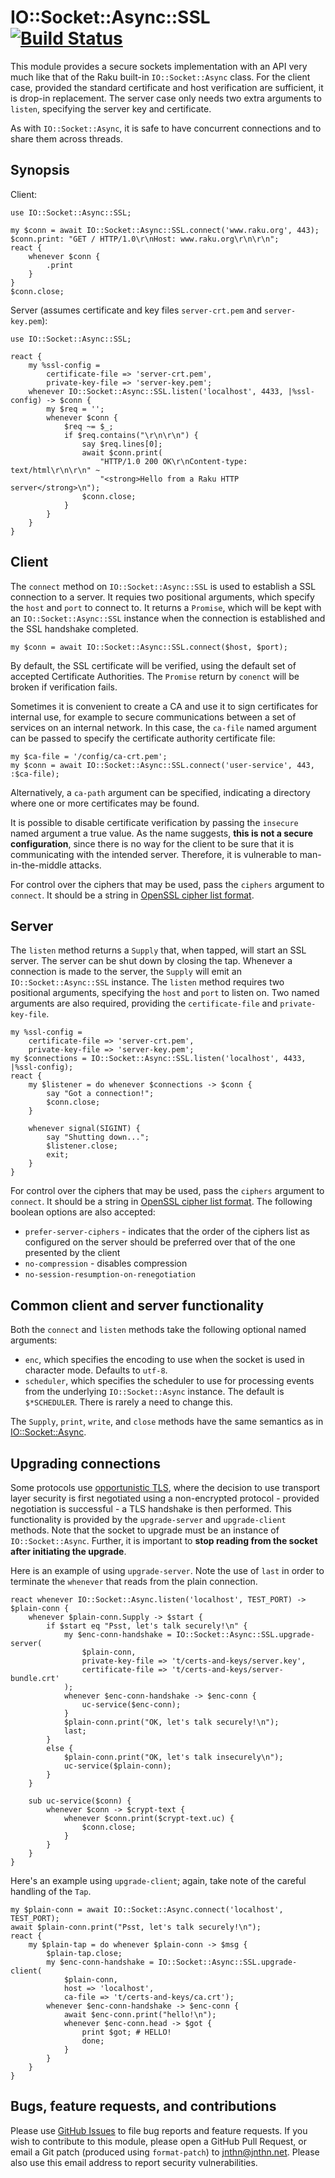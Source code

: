 # IO::Socket::Async::SSL [![Build Status](https://travis-ci.org/jnthn/p6-io-socket-async-ssl.svg?branch=master)](https://travis-ci.org/jnthn/p6-io-socket-async-ssl)

This module provides a secure sockets implementation with an API very much
like that of the Raku built-in `IO::Socket::Async` class. For the client
case, provided the standard certificate and host verification are sufficient,
it is drop-in replacement. The server case only needs two extra arguments to
`listen`, specifying the server key and certificate.

As with `IO::Socket::Async`, it is safe to have concurrent connections and to
share them across threads.

## Synopsis

Client:

    use IO::Socket::Async::SSL;

    my $conn = await IO::Socket::Async::SSL.connect('www.raku.org', 443);
    $conn.print: "GET / HTTP/1.0\r\nHost: www.raku.org\r\n\r\n";
    react {
        whenever $conn {
            .print
        }
    }
    $conn.close;

Server (assumes certificate and key files `server-crt.pem` and `server-key.pem`):

    use IO::Socket::Async::SSL;

    react {
        my %ssl-config =
            certificate-file => 'server-crt.pem',
            private-key-file => 'server-key.pem';
        whenever IO::Socket::Async::SSL.listen('localhost', 4433, |%ssl-config) -> $conn {
            my $req = '';
            whenever $conn {
                $req ~= $_;
                if $req.contains("\r\n\r\n") {
                    say $req.lines[0];
                    await $conn.print(
                        "HTTP/1.0 200 OK\r\nContent-type: text/html\r\n\r\n" ~
                        "<strong>Hello from a Raku HTTP server</strong>\n");
                    $conn.close;
                }
            }
        }
    }

## Client

The `connect` method on `IO::Socket::Async::SSL` is used to establish a SSL
connection to a server. It requies two positional arguments, which specify the
`host` and `port` to connect to. It returns a `Promise`, which will be kept
with an `IO::Socket::Async::SSL` instance when the connection is established
and the SSL handshake completed.

    my $conn = await IO::Socket::Async::SSL.connect($host, $port);

By default, the SSL certificate will be verified, using the default set of
accepted Certificate Authorities. The `Promise` return by `conenct` will be
broken if verification fails.

Sometimes it is convenient to create a CA and use it to sign certificates for
internal use, for example to secure communications between a set of services
on an internal network. In this case, the `ca-file` named argument can be
passed to specify the certificate authority certificate file:

    my $ca-file = '/config/ca-crt.pem';
    my $conn = await IO::Socket::Async::SSL.connect('user-service', 443, :$ca-file);

Alternatively, a `ca-path` argument can be specified, indicating a directory
where one or more certificates may be found.

It is possible to disable certificate verification by passing the `insecure`
named argument a true value. As the name suggests, **this is not a secure
configuration**, since there is no way for the client to be sure that it is
communicating with the intended server. Therefore, it is vulnerable to
man-in-the-middle attacks.

For control over the ciphers that may be used, pass the `ciphers` argument to
`connect`. It should be a string in [OpenSSL cipher list format](https://www.openssl.org/docs/man1.0.2/apps/ciphers.html).

## Server

The `listen` method returns a `Supply` that, when tapped, will start an SSL
server. The server can be shut down by closing the tap. Whenever a connection
is made to the server, the `Supply` will emit an `IO::Socket::Async::SSL`
instance. The `listen` method requires two positional arguments, specifying
the `host` and `port` to listen on. Two named arguments are also required,
providing the `certificate-file` and `private-key-file`.

    my %ssl-config =
        certificate-file => 'server-crt.pem',
        private-key-file => 'server-key.pem';
    my $connections = IO::Socket::Async::SSL.listen('localhost', 4433, |%ssl-config);
    react {
        my $listener = do whenever $connections -> $conn {
            say "Got a connection!";
            $conn.close;
        }

        whenever signal(SIGINT) {
            say "Shutting down...";
            $listener.close;
            exit;
        }
    }

For control over the ciphers that may be used, pass the `ciphers` argument to
`connect`. It should be a string in [OpenSSL cipher list format](https://www.openssl.org/docs/man1.0.2/apps/ciphers.html). The following boolean options are also accepted:

* `prefer-server-ciphers` - indicates that the order of the ciphers list as
  configured on the server should be preferred over that of the one presented
  by the client
* `no-compression` - disables compression
* `no-session-resumption-on-renegotiation`

## Common client and server functionality

Both the `connect` and `listen` methods take the following optional named
arguments:

* `enc`, which specifies the encoding to use when the socket is used in
  character mode. Defaults to `utf-8`.
* `scheduler`, which specifies the scheduler to use for processing events from
  the underlying `IO::Socket::Async` instance. The default is `$*SCHEDULER`.
  There is rarely a need to change this.

The `Supply`, `print`, `write`, and `close` methods have the same semantics as
in [IO::Socket::Async](https://docs.raku.org/type/IO$COLON$COLONSocket$COLON$COLONAsync).

## Upgrading connections

Some protocols use [opportunistic TLS](https://en.wikipedia.org/wiki/Opportunistic_TLS),
where the decision to use transport layer security is first negotiated using
a non-encrypted protocol - provided negotiation is successful - a TLS handshake
is then performed. This functionality is provided by the `upgrade-server` and
`upgrade-client` methods. Note that the socket to upgrade must be an instance
of `IO::Socket::Async`. Further, it is important to **stop reading from the
socket after initiating the upgrade**.

Here is an example of using `upgrade-server`. Note the use of `last` in order
to terminate the `whenever` that reads from the plain connection.

    react whenever IO::Socket::Async.listen('localhost', TEST_PORT) -> $plain-conn {
        whenever $plain-conn.Supply -> $start {
            if $start eq "Psst, let's talk securely!\n" {
                my $enc-conn-handshake = IO::Socket::Async::SSL.upgrade-server(
                    $plain-conn,
                    private-key-file => 't/certs-and-keys/server.key',
                    certificate-file => 't/certs-and-keys/server-bundle.crt'
                );
                whenever $enc-conn-handshake -> $enc-conn {
                    uc-service($enc-conn);
                }
                $plain-conn.print("OK, let's talk securely!\n");
                last;
            }
            else {
                $plain-conn.print("OK, let's talk insecurely\n");
                uc-service($plain-conn);
            }
        }

        sub uc-service($conn) {
            whenever $conn -> $crypt-text {
                whenever $conn.print($crypt-text.uc) {
                    $conn.close;
                }
            }
        }
    }

Here's an example using `upgrade-client`; again, take note of the careful handling
of the `Tap`.

    my $plain-conn = await IO::Socket::Async.connect('localhost', TEST_PORT);
    await $plain-conn.print("Psst, let's talk securely!\n");
    react {
        my $plain-tap = do whenever $plain-conn -> $msg {
            $plain-tap.close;
            my $enc-conn-handshake = IO::Socket::Async::SSL.upgrade-client(
                $plain-conn,
                host => 'localhost',
                ca-file => 't/certs-and-keys/ca.crt');
            whenever $enc-conn-handshake -> $enc-conn {
                await $enc-conn.print("hello!\n");
                whenever $enc-conn.head -> $got {
                    print $got; # HELLO!
                    done;
                }
            }
        }
    }

## Bugs, feature requests, and contributions

Please use [GitHub Issues](https://github.com/jnthn/p6-io-socket-async-ssl/issues)
to file bug reports and feature requests. If you wish to contribute to this
module, please open a GitHub Pull Request, or email a Git patch (produced using
`format-patch`) to [jnthn@jnthn.net](mailto:jnthn@jnthn.net). Please also use
this email address to report security vulnerabilities.
